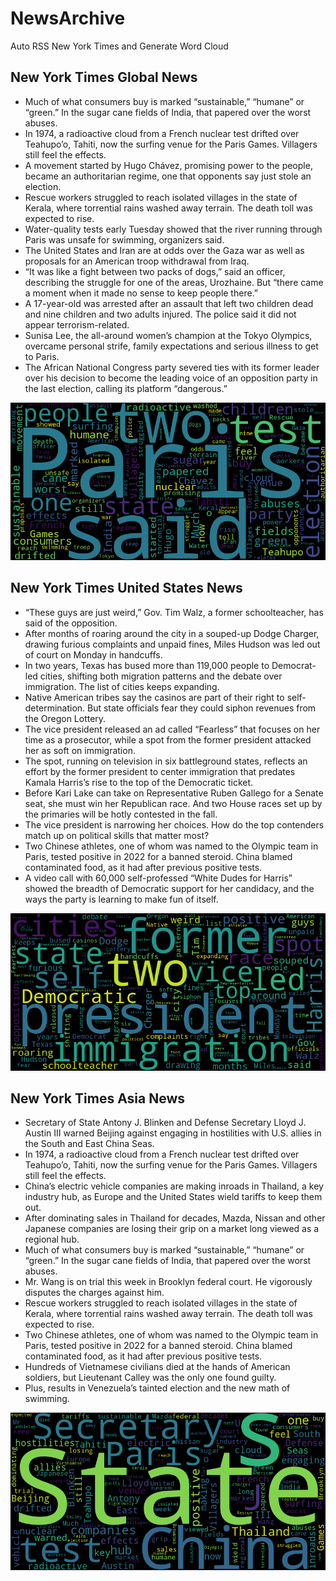 # NewsArchive
Auto RSS New York Times and Generate Word Cloud

## New York Times Global News
* Much of what consumers buy is marked “sustainable,” “humane” or “green.” In the sugar cane fields of India, that papered over the worst abuses.
* In 1974, a radioactive cloud from a French nuclear test drifted over Teahupo’o, Tahiti, now the surfing venue for the Paris Games. Villagers still feel the effects.
* A movement started by Hugo Chávez, promising power to the people, became an authoritarian regime, one that opponents say just stole an election.
* Rescue workers struggled to reach isolated villages in the state of Kerala, where torrential rains washed away terrain. The death toll was expected to rise.
* Water-quality tests early Tuesday showed that the river running through Paris was unsafe for swimming, organizers said.
* The United States and Iran are at odds over the Gaza war as well as proposals for an American troop withdrawal from Iraq.
* “It was like a fight between two packs of dogs,” said an officer, describing the struggle for one of the areas, Urozhaine. But “there came a moment when it made no sense to keep people there.”
* A 17-year-old was arrested after an assault that left two children dead and nine children and two adults injured. The police said it did not appear terrorism-related.
* Sunisa Lee, the all-around women’s champion at the Tokyo Olympics, overcame personal strife, family expectations and serious illness to get to Paris.
* The African National Congress party severed ties with its former leader over his decision to become the leading voice of an opposition party in the last election, calling its platform “dangerous.”

![Global](./global.png)
## New York Times United States News
* “These guys are just weird,” Gov. Tim Walz, a former schoolteacher, has said of the opposition.
* After months of roaring around the city in a souped-up Dodge Charger, drawing furious complaints and unpaid fines, Miles Hudson was led out of court on Monday in handcuffs.
* In two years, Texas has bused more than 119,000 people to Democrat-led cities, shifting both migration patterns and the debate over immigration. The list of cities keeps expanding.
* Native American tribes say the casinos are part of their right to self-determination. But state officials fear they could siphon revenues from the Oregon Lottery.
* The vice president released an ad called “Fearless” that focuses on her time as a prosecutor, while a spot from the former president attacked her as soft on immigration.
* The spot, running on television in six battleground states, reflects an effort by the former president to center immigration that predates Kamala Harris’s rise to the top of the Democratic ticket.
* Before Kari Lake can take on Representative Ruben Gallego for a Senate seat, she must win her Republican race. And two House races set up by the primaries will be hotly contested in the fall.
* The vice president is narrowing her choices. How do the top contenders match up on political skills that matter most?
* Two Chinese athletes, one of whom was named to the Olympic team in Paris, tested positive in 2022 for a banned steroid. China blamed contaminated food, as it had after previous positive tests.
* A video call with 60,000 self-professed “White Dudes for Harris” showed the breadth of Democratic support for her candidacy, and the ways the party is learning to make fun of itself.

![US](./usnews.png)
## New York Times Asia News
* Secretary of State Antony J. Blinken and Defense Secretary Lloyd J. Austin III warned Beijing against engaging in hostilities with U.S. allies in the South and East China Seas.
* In 1974, a radioactive cloud from a French nuclear test drifted over Teahupo’o, Tahiti, now the surfing venue for the Paris Games. Villagers still feel the effects.
* China’s electric vehicle companies are making inroads in Thailand, a key industry hub, as Europe and the United States wield tariffs to keep them out.
* After dominating sales in Thailand for decades, Mazda, Nissan and other Japanese companies are losing their grip on a market long viewed as a regional hub.
* Much of what consumers buy is marked “sustainable,” “humane” or “green.” In the sugar cane fields of India, that papered over the worst abuses.
* Mr. Wang is on trial this week in Brooklyn federal court. He vigorously disputes the charges against him.
* Rescue workers struggled to reach isolated villages in the state of Kerala, where torrential rains washed away terrain. The death toll was expected to rise.
* Two Chinese athletes, one of whom was named to the Olympic team in Paris, tested positive in 2022 for a banned steroid. China blamed contaminated food, as it had after previous positive tests.
* Hundreds of Vietnamese civilians died at the hands of American soldiers, but Lieutenant Calley was the only one found guilty.
* Plus, results in Venezuela’s tainted election and the new math of swimming.

![Asian](./asian.png)
